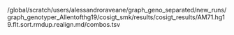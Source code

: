 /global/scratch/users/alessandroraveane/graph_geno_separated/new_runs/graph_genotyper_Allentofthg19/cosigt_smk/results/cosigt_results/AM71.hg19.flt.sort.rmdup.realign.md/combos.tsv